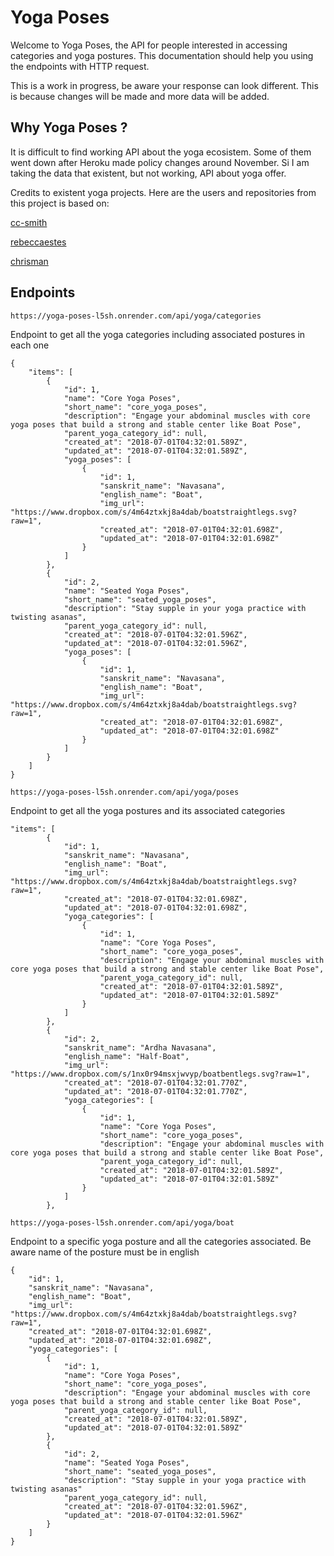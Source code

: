 # Yoga Poses

Welcome to Yoga Poses, the API for people interested in accessing categories and yoga postures. This documentation should help you using the endpoints with HTTP request. 

This is a work in progress, be aware your response can look different. This is because changes will be made and more data will be added. 

## Why Yoga Poses ?

It is difficult to find working API about the yoga ecosistem. Some of them went down after Heroku made policy changes around November. Si I am taking the data that existent, but not working, API about yoga offer. 

Credits to existent yoga projects. Here are the users and repositories from this project is based on:

[cc-smith](https://github.com/cc-smith/yoga-poses)

[rebeccaestes](https://github.com/rebeccaestes/yoga_api)

[chrisman](https://github.com/Stuwert/yoga-builder)


## Endpoints

```
https://yoga-poses-l5sh.onrender.com/api/yoga/categories
```

Endpoint to get all the yoga categories including associated postures in each one

```
{
    "items": [
        {
            "id": 1,
            "name": "Core Yoga Poses",
            "short_name": "core_yoga_poses",
            "description": "Engage your abdominal muscles with core yoga poses that build a strong and stable center like Boat Pose",
            "parent_yoga_category_id": null,
            "created_at": "2018-07-01T04:32:01.589Z",
            "updated_at": "2018-07-01T04:32:01.589Z",
            "yoga_poses": [
                {
                    "id": 1,
                    "sanskrit_name": "Navasana",
                    "english_name": "Boat",
                    "img_url": "https://www.dropbox.com/s/4m64ztxkj8a4dab/boatstraightlegs.svg?raw=1",
                    "created_at": "2018-07-01T04:32:01.698Z",
                    "updated_at": "2018-07-01T04:32:01.698Z"
                }
            ]
        },
        {
            "id": 2,
            "name": "Seated Yoga Poses",
            "short_name": "seated_yoga_poses",
            "description": "Stay supple in your yoga practice with twisting asanas",
            "parent_yoga_category_id": null,
            "created_at": "2018-07-01T04:32:01.596Z",
            "updated_at": "2018-07-01T04:32:01.596Z",
            "yoga_poses": [
                {
                    "id": 1,
                    "sanskrit_name": "Navasana",
                    "english_name": "Boat",
                    "img_url": "https://www.dropbox.com/s/4m64ztxkj8a4dab/boatstraightlegs.svg?raw=1",
                    "created_at": "2018-07-01T04:32:01.698Z",
                    "updated_at": "2018-07-01T04:32:01.698Z"
                }
            ]
        }
    ]
}

```

```
https://yoga-poses-l5sh.onrender.com/api/yoga/poses
```
Endpoint to get all the yoga postures and its associated categories

```
"items": [
        {
            "id": 1,
            "sanskrit_name": "Navasana",
            "english_name": "Boat",
            "img_url": "https://www.dropbox.com/s/4m64ztxkj8a4dab/boatstraightlegs.svg?raw=1",
            "created_at": "2018-07-01T04:32:01.698Z",
            "updated_at": "2018-07-01T04:32:01.698Z",
            "yoga_categories": [
                {
                    "id": 1,
                    "name": "Core Yoga Poses",
                    "short_name": "core_yoga_poses",
                    "description": "Engage your abdominal muscles with core yoga poses that build a strong and stable center like Boat Pose",
                    "parent_yoga_category_id": null,
                    "created_at": "2018-07-01T04:32:01.589Z",
                    "updated_at": "2018-07-01T04:32:01.589Z"
                }
            ]
        },
        {
            "id": 2,
            "sanskrit_name": "Ardha Navasana",
            "english_name": "Half-Boat",
            "img_url": "https://www.dropbox.com/s/1nx0r94msxjwvyp/boatbentlegs.svg?raw=1",
            "created_at": "2018-07-01T04:32:01.770Z",
            "updated_at": "2018-07-01T04:32:01.770Z",
            "yoga_categories": [
                {
                    "id": 1,
                    "name": "Core Yoga Poses",
                    "short_name": "core_yoga_poses",
                    "description": "Engage your abdominal muscles with core yoga poses that build a strong and stable center like Boat Pose",
                    "parent_yoga_category_id": null,
                    "created_at": "2018-07-01T04:32:01.589Z",
                    "updated_at": "2018-07-01T04:32:01.589Z"
                }
            ]
        },
```


```
https://yoga-poses-l5sh.onrender.com/api/yoga/boat
```

Endpoint to a specific yoga posture and all the categories associated. Be aware name of the posture must be in english

```
{
    "id": 1,
    "sanskrit_name": "Navasana",
    "english_name": "Boat",
    "img_url": "https://www.dropbox.com/s/4m64ztxkj8a4dab/boatstraightlegs.svg?raw=1",
    "created_at": "2018-07-01T04:32:01.698Z",
    "updated_at": "2018-07-01T04:32:01.698Z",
    "yoga_categories": [
        {
            "id": 1,
            "name": "Core Yoga Poses",
            "short_name": "core_yoga_poses",
            "description": "Engage your abdominal muscles with core yoga poses that build a strong and stable center like Boat Pose",
            "parent_yoga_category_id": null,
            "created_at": "2018-07-01T04:32:01.589Z",
            "updated_at": "2018-07-01T04:32:01.589Z"
        },
        {
            "id": 2,
            "name": "Seated Yoga Poses",
            "short_name": "seated_yoga_poses",
            "description": "Stay supple in your yoga practice with twisting asanas"
            "parent_yoga_category_id": null,
            "created_at": "2018-07-01T04:32:01.596Z",
            "updated_at": "2018-07-01T04:32:01.596Z"
        }
    ]
}

```